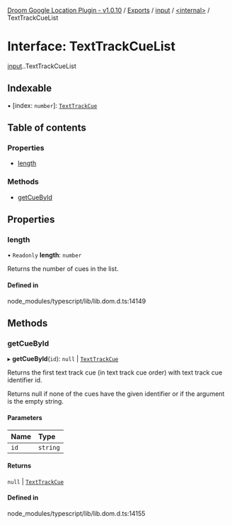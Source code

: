 [Droom Google Location Plugin - v1.0.10](../README.md) / [Exports](../modules.md) / [input](../modules/input.md) / [<internal\>](../modules/input._internal_.md) / TextTrackCueList

# Interface: TextTrackCueList

[input](../modules/input.md).[<internal>](../modules/input._internal_.md).TextTrackCueList

## Indexable

▪ [index: `number`]: [`TextTrackCue`](../modules/input._internal_.md#texttrackcue)

## Table of contents

### Properties

- [length](input._internal_.TextTrackCueList.md#length)

### Methods

- [getCueById](input._internal_.TextTrackCueList.md#getcuebyid)

## Properties

### length

• `Readonly` **length**: `number`

Returns the number of cues in the list.

#### Defined in

node_modules/typescript/lib/lib.dom.d.ts:14149

## Methods

### getCueById

▸ **getCueById**(`id`): ``null`` \| [`TextTrackCue`](../modules/input._internal_.md#texttrackcue)

Returns the first text track cue (in text track cue order) with text track cue identifier id.

Returns null if none of the cues have the given identifier or if the argument is the empty string.

#### Parameters

| Name | Type |
| :------ | :------ |
| `id` | `string` |

#### Returns

``null`` \| [`TextTrackCue`](../modules/input._internal_.md#texttrackcue)

#### Defined in

node_modules/typescript/lib/lib.dom.d.ts:14155

